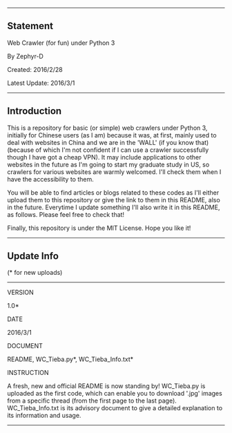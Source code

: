 
---------------------------------------------------------
Statement
---------------------------------------------------------

Web Crawler (for fun) under Python 3 

By Zephyr-D

Created: 2016/2/28

Latest Update: 2016/3/1



---------------------------------------------------------
Introduction
---------------------------------------------------------

This is a repository for basic (or simple) web crawlers under Python 3, initially for Chinese users (as I am) because it was, at first, mainly used to deal with websites in China and we are in the 'WALL' (if you know that)(because of which I'm not confident if I can use a crawler successfully though I have got a cheap VPN). It may include applications to other websites in the future as I'm going to start my graduate study in US, so crawlers for various websites are warmly welcomed. I'll check them when I have the accessibility to them.

You will be able to find articles or blogs related to these codes as I'll either upload them to this repository or give the link to them in this README, also in the future. Everytime I update something I'll also write it in this README, as follows. Please feel free to check that!

Finally, this repository is under the MIT License. Hope you like it!



---------------------------------------------------------
Update Info
---------------------------------------------------------

(* for new uploads)

---------------------------------------------------------

VERSION

1.0*

DATE

2016/3/1

DOCUMENT

README, WC_Tieba.py*, WC_Tieba_Info.txt*

INSTRUCTION

A fresh, new and official README is now standing by! WC_Tieba.py is uploaded as the first code, which can enable you to download '.jpg' images from a specific thread (from the first page to the last page). WC_Tieba_Info.txt is its advisory document to give a detailed explanation to its information and usage.

---------------------------------------------------------




